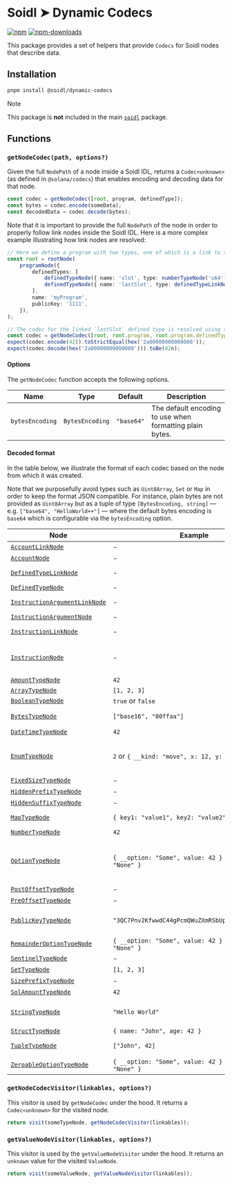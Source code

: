 # Soidl ➤ Dynamic Codecs

[![npm][npm-image]][npm-url]
[![npm-downloads][npm-downloads-image]][npm-url]

[npm-downloads-image]: https://img.shields.io/npm/dm/@soidl/dynamic-codecs.svg?style=flat
[npm-image]: https://img.shields.io/npm/v/@soidl/dynamic-codecs.svg?style=flat&label=%40soidl%2Fdynamic-codecs
[npm-url]: https://www.npmjs.com/package/@soidl/dynamic-codecs

This package provides a set of helpers that provide `Codecs` for Soidl nodes that describe data.

## Installation

```sh
pnpm install @soidl/dynamic-codecs
```

> [!NOTE]
> This package is **not** included in the main [`soidl`](../library) package.

## Functions

### `getNodeCodec(path, options?)`

Given the full `NodePath` of a node inside a Soidl IDL, returns a `Codec<unknown>` (as defined in `@solana/codecs`) that enables encoding and decoding data for that node.

```ts
const codec = getNodeCodec([root, program, definedType]);
const bytes = codec.encode(someData);
const decodedData = codec.decode(bytes);
```

Note that it is important to provide the full `NodePath` of the node in order to properly follow link nodes inside the Soidl IDL. Here is a more complex example illustrating how link nodes are resolved:

```ts
// Here we define a program with two types, one of which is a link to the other.
const root = rootNode(
    programNode({
        definedTypes: [
            definedTypeNode({ name: 'slot', type: numberTypeNode('u64') }),
            definedTypeNode({ name: 'lastSlot', type: definedTypeLinkNode('slot') }),
        ],
        name: 'myProgram',
        publicKey: '1111',
    }),
);

// The codec for the linked `lastSlot` defined type is resolved using the `slot` defined type.
const codec = getNodeCodec([root, root.program, root.program.definedTypes[1]]);
expect(codec.encode(42)).toStrictEqual(hex('2a00000000000000'));
expect(codec.decode(hex('2a00000000000000'))).toBe(42n);
```

#### Options

The `getNodeCodec` function accepts the following options.

| Name            | Type            | Default    | Description                                              |
| --------------- | --------------- | ---------- | -------------------------------------------------------- |
| `bytesEncoding` | `BytesEncoding` | `"base64"` | The default encoding to use when formatting plain bytes. |

#### Decoded format

In the table below, we illustrate the format of each codec based on the node from which it was created.

Note that we purposefully avoid types such as `Uint8Array`, `Set` or `Map` in order to keep the format JSON compatible. For instance, plain bytes are not provided as `Uint8Array` but as a tuple of type `[BytesEncoding, string]` — e.g. `["base64", "HelloWorld++"]` — where the default bytes encoding is `base64` which is configurable via the `bytesEncoding` option.

| Node                                                                                    | Example                                                     | Notes                                                                                       |
| --------------------------------------------------------------------------------------- | ----------------------------------------------------------- | ------------------------------------------------------------------------------------------- |
| [`AccountLinkNode`](../nodes/docs/linkNodes/AccountLinkNode.md)                         | -                                                           | Same as `AccountNode`                                                                       |
| [`AccountNode`](../nodes/docs/AccountNode.md)                                           | -                                                           | Same as `node.data`                                                                         |
| [`DefinedTypeLinkNode`](../nodes/docs/linkNodes/DefinedTypeLinkNode.md)                 | -                                                           | Same as `DefinedTypeNode`                                                                   |
| [`DefinedTypeNode`](../nodes/docs/DefinedTypeNode.md)                                   | -                                                           | Same as `node.type`                                                                         |
| [`InstructionArgumentLinkNode`](../nodes/docs/linkNodes/InstructionArgumentLinkNode.md) | -                                                           | Same as `InstructionArgumentNode`                                                           |
| [`InstructionArgumentNode`](../nodes/docs/InstructionArgumentNode.md)                   | -                                                           | Same as `node.type`                                                                         |
| [`InstructionLinkNode`](../nodes/docs/linkNodes/InstructionLinkNode.md)                 | -                                                           | Same as `InstructionNode`                                                                   |
| [`InstructionNode`](../nodes/docs/InstructionNode.md)                                   | -                                                           | Same as a `StructTypeNode` containing all `node.arguments`                                  |
| [`AmountTypeNode`](../nodes/docs/typeNodes/AmountTypeNode.md)                           | `42`                                                        | Same as `NumberTypeNode`                                                                    |
| [`ArrayTypeNode`](../nodes/docs/typeNodes/ArrayTypeNode.md)                             | `[1, 2, 3]`                                                 |                                                                                             |
| [`BooleanTypeNode`](../nodes/docs/typeNodes/BooleanTypeNode.md)                         | `true` or `false`                                           |                                                                                             |
| [`BytesTypeNode`](../nodes/docs/typeNodes/BytesTypeNode.md)                             | `["base16", "00ffaa"]`                                      | Uses `bytesEncoding` option to decode                                                       |
| [`DateTimeTypeNode`](../nodes/docs/typeNodes/DateTimeTypeNode.md)                       | `42`                                                        | Same as `NumberTypeNode`                                                                    |
| [`EnumTypeNode`](../nodes/docs/typeNodes/EnumTypeNode.md)                               | `2` or `{ __kind: "move", x: 12, y: 34 }`                   | Uses number indices for scalar enums. Uses discriminated unions otherwise.                  |
| [`FixedSizeTypeNode`](../nodes/docs/typeNodes/FixedSizeTypeNode.md)                     | -                                                           | Same as `node.type`                                                                         |
| [`HiddenPrefixTypeNode`](../nodes/docs/typeNodes/HiddenPrefixTypeNode.md)               | -                                                           | Same as `node.type`                                                                         |
| [`HiddenSuffixTypeNode`](../nodes/docs/typeNodes/HiddenSuffixTypeNode.md)               | -                                                           | Same as `node.type`                                                                         |
| [`MapTypeNode`](../nodes/docs/typeNodes/MapTypeNode.md)                                 | `{ key1: "value1", key2: "value2" }`                        | Represent `Maps` as `objects`                                                               |
| [`NumberTypeNode`](../nodes/docs/typeNodes/NumberTypeNode.md)                           | `42`                                                        | This could be a `bigint`                                                                    |
| [`OptionTypeNode`](../nodes/docs/typeNodes/OptionTypeNode.md)                           | `{ __option: "Some", value: 42 }` or `{ __option: "None" }` | Uses value objects (instead of `T \| null`) to avoid loosing information on nested options. |
| [`PostOffsetTypeNode`](../nodes/docs/typeNodes/PostOffsetTypeNode.md)                   | -                                                           | Same as `node.type`                                                                         |
| [`PreOffsetTypeNode`](../nodes/docs/typeNodes/PreOffsetTypeNode.md)                     | -                                                           | Same as `node.type`                                                                         |
| [`PublicKeyTypeNode`](../nodes/docs/typeNodes/PublicKeyTypeNode.md)                     | `"3QC7Pnv2KfwwdC44gPcmQWuZXmRSbUpmWMJnhenMC8CU"`            | Uses base58 representations of public keys                                                  |
| [`RemainderOptionTypeNode`](../nodes/docs/typeNodes/RemainderOptionTypeNode.md)         | `{ __option: "Some", value: 42 }` or `{ __option: "None" }` | Same as `OptionTypeNode`                                                                    |
| [`SentinelTypeNode`](../nodes/docs/typeNodes/SentinelTypeNode.md)                       | -                                                           | Same as `node.type`                                                                         |
| [`SetTypeNode`](../nodes/docs/typeNodes/SetTypeNode.md)                                 | `[1, 2, 3]`                                                 | Same as `ArrayTypeNode`                                                                     |
| [`SizePrefixTypeNode`](../nodes/docs/typeNodes/SizePrefixTypeNode.md)                   | -                                                           | Same as `node.type`                                                                         |
| [`SolAmountTypeNode`](../nodes/docs/typeNodes/SolAmountTypeNode.md)                     | `42`                                                        | Same as `NumberTypeNode`                                                                    |
| [`StringTypeNode`](../nodes/docs/typeNodes/StringTypeNode.md)                           | `"Hello World"`                                             | Uses the encoding defined in the node — i.e. `node.encoding`                                |
| [`StructTypeNode`](../nodes/docs/typeNodes/StructTypeNode.md)                           | `{ name: "John", age: 42 }`                                 |                                                                                             |
| [`TupleTypeNode`](../nodes/docs/typeNodes/TupleTypeNode.md)                             | `["John", 42]`                                              | Uses arrays to create tuples                                                                |
| [`ZeroableOptionTypeNode`](../nodes/docs/typeNodes/ZeroableOptionTypeNode.md)           | `{ __option: "Some", value: 42 }` or `{ __option: "None" }` | Same as `OptionTypeNode`                                                                    |

### `getNodeCodecVisitor(linkables, options?)`

This visitor is used by `getNodeCodec` under the hood. It returns a `Codec<unknown>` for the visited node.

```ts
return visit(someTypeNode, getNodeCodecVisitor(linkables));
```

### `getValueNodeVisitor(linkables, options?)`

This visitor is used by the `getValueNodeVisitor` under the hood. It returns an `unknown` value for the visited `ValueNode`.

```ts
return visit(someValueNode, getValueNodeVisitor(linkables));
```
